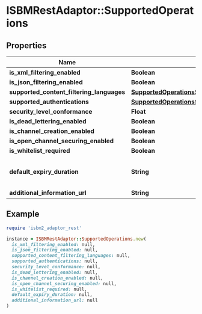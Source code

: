 # ISBMRestAdaptor::SupportedOperations

## Properties

| Name | Type | Description | Notes |
| ---- | ---- | ----------- | ----- |
| **is_xml_filtering_enabled** | **Boolean** |  |  |
| **is_json_filtering_enabled** | **Boolean** |  |  |
| **supported_content_filtering_languages** | [**SupportedOperationsSupportedContentFilteringLanguages**](SupportedOperationsSupportedContentFilteringLanguages.md) |  |  |
| **supported_authentications** | [**SupportedOperationsSupportedAuthentications**](SupportedOperationsSupportedAuthentications.md) |  |  |
| **security_level_conformance** | **Float** |  |  |
| **is_dead_lettering_enabled** | **Boolean** |  |  |
| **is_channel_creation_enabled** | **Boolean** |  |  |
| **is_open_channel_securing_enabled** | **Boolean** |  |  |
| **is_whitelist_required** | **Boolean** |  |  |
| **default_expiry_duration** | **String** | Duration as defined by XML Schema xs:duration, http://w3c.org/TR/xmlschema-2/#duration, or  null |  |
| **additional_information_url** | **String** |  |  |

## Example

```ruby
require 'isbm2_adaptor_rest'

instance = ISBMRestAdaptor::SupportedOperations.new(
  is_xml_filtering_enabled: null,
  is_json_filtering_enabled: null,
  supported_content_filtering_languages: null,
  supported_authentications: null,
  security_level_conformance: null,
  is_dead_lettering_enabled: null,
  is_channel_creation_enabled: null,
  is_open_channel_securing_enabled: null,
  is_whitelist_required: null,
  default_expiry_duration: null,
  additional_information_url: null
)
```

